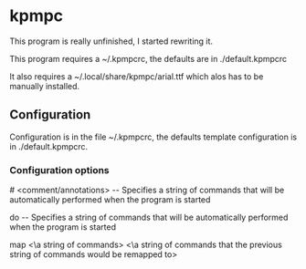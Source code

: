 # kpmpc

This program is really unfinished, I started rewriting it.

This program requires a ~/.kpmpcrc, the defaults are in ./default.kpmpcrc

It also requires a ~/.local/share/kpmpc/arial.ttf which alos has to be manually installed.

## Configuration

Configuration is in the file ~/.kpmpcrc, the defaults template configuration is in ./default.kpmpcrc.

### Configuration options

\# <comment/annotations> -- Specifies a string of commands that will be automatically performed when the program is started

do <string of commands> -- Specifies a string of commands that will be automatically performed when the program is started

map <\a string of commands> <\a string of commands that the previous string of commands would be remapped to>
